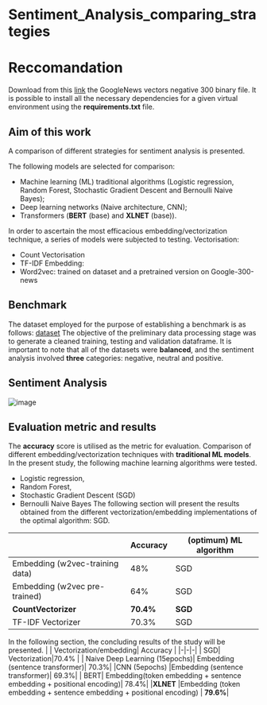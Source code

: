 # Sentiment_Analysis_comparing_strategies

# Reccomandation
Download from this [link](https://drive.google.com/file/d/0B7XkCwpI5KDYNlNUTTlSS21pQmM/view?resourcekey=0-wjGZdNAUop6WykTtMip30g) the GoogleNews vectors negative 300 binary file.
It is possible to install all the necessary dependencies for a given virtual environment using the **requirements.txt** file.

## Aim of this work
A comparison of different strategies for sentiment analysis is presented.

The following models are selected for comparison:
-	Machine learning (ML) traditional algorithms (Logistic regression, Random Forest, Stochastic Gradient Descent and Bernoulli Naive Bayes);
-	Deep learning networks (Naive architecture, CNN);
-	Transformers (**BERT** (base) and **XLNET** (base)).

In order to ascertain the most efficacious embedding/vectorization technique, a series of models were subjected to testing.
Vectorisation:
- Count Vectorisation
- TF-IDF
Embedding:
- Word2vec: trained on dataset and a pretrained version on Google-300-news

## Benchmark
The dataset employed for the purpose of establishing a benchmark is as follows: [dataset](https://www.kaggle.com/datasets/abhi8923shriv/sentiment-analysis-dataset/data)
The objective of the preliminary data processing stage was to generate a cleaned training, testing and validation dataframe. 
It is important to note that all of the datasets were **balanced**, and the sentiment analysis involved **three** categories: negative, neutral and positive.

## Sentiment Analysis

![image](https://github.com/user-attachments/assets/2ba53663-f084-4b08-b18c-f512381cbcb5)



## Evaluation metric and results
The **accuracy** score is utilised as the metric for evaluation.
Comparison of different embedding/vectorization techniques with **traditional ML models**.
In the present study, the following machine learning algorithms were tested.
- Logistic regression,
- Random Forest,
- Stochastic Gradient Descent (SGD)
- Bernoulli Naive Bayes
The following section will present the results obtained from the different vectorization/embedding implementations of the optimal algorithm: SGD.

| | Accuracy | (optimum) ML algorithm | 
|-|-|-| 
| Embedding (w2vec-training data) |  48%    | SGD | 
| Embedding (w2vec pre-trained) |    64%    | SGD |
| **CountVectorizer** |   **70.4%**   | **SGD** |
| TF-IDF Vectorizer|               70.3%    | SGD |


In the following section, the concluding results of the study will be presented.
| | Vectorization/embedding| Accuracy | 
|-|-|-|
| SGD| Vectorization|70.4% |
| Naive Deep Learning (15epochs)| Embedding (sentence transformer)| 70.3%|
|CNN (5epochs) |Embedding (sentence transformer)| 69.3%|
| BERT| Embedding(token embedding + sentence embedding + positional encoding)| 78.4%|
|**XLNET** |Embedding (token embedding + sentence embedding + positional encoding) | **79.6%**|      




